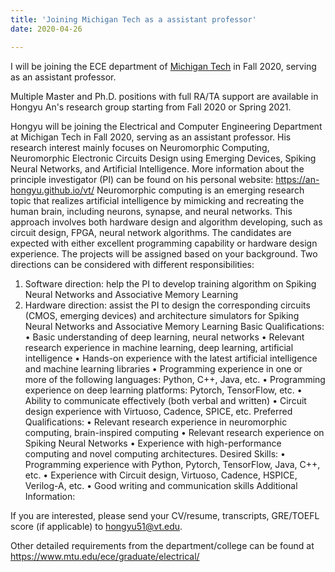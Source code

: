 ```yaml
---
title: 'Joining Michigan Tech as a assistant professor'
date: 2020-04-26

---
```


I will be joining the ECE department of [Michigan Tech](https://www.mtu.edu/ece/) in Fall 2020, serving as an assistant professor. 

Multiple Master and Ph.D. positions with full RA/TA support are available in Hongyu An's research group starting from Fall 2020 or Spring 2021.

Hongyu will be joining the Electrical and Computer Engineering Department at Michigan Tech in Fall 2020, serving as an assistant professor. His research interest mainly focuses on Neuromorphic Computing, Neuromorphic Electronic Circuits Design using Emerging Devices, Spiking Neural Networks, and Artificial Intelligence. More information about the principle investigator (PI) can be found on his personal website: https://an-hongyu.github.io/vt/
Neuromorphic computing is an emerging research topic that realizes artificial intelligence by mimicking and recreating the human brain, including neurons, synapse, and neural networks. This approach involves both hardware design and algorithm developing, such as circuit design, FPGA, neural network algorithms. 
The candidates are expected with either excellent programming capability or hardware design experience. The projects will be assigned based on your background. Two directions can be considered with different responsibilities: 
1.	Software direction: help the PI to develop training algorithm on Spiking Neural Networks and Associative Memory Learning 
2.	Hardware direction: assist the PI to design the corresponding circuits (CMOS, emerging devices) and architecture simulators for Spiking Neural Networks and Associative Memory Learning
Basic Qualifications:
•	Basic understanding of deep learning, neural networks
•	Relevant research experience in machine learning, deep learning, artificial intelligence
•	Hands-on experience with the latest artificial intelligence and machine learning libraries
•	Programming experience in one or more of the following languages: Python, C++, Java, etc. 
•	Programming experience on deep learning platforms: Pytorch, TensorFlow, etc. 
•	Ability to communicate effectively (both verbal and written)
•	Circuit design experience with Virtuoso, Cadence, SPICE, etc. 
Preferred Qualifications:
•	Relevant research experience in neuromorphic computing, brain-inspired computing
•	Relevant research experience on Spiking Neural Networks
•	Experience with high-performance computing and novel computing architectures.
Desired Skills:
•	Programming experience with Python, Pytorch, TensorFlow, Java, C++, etc. 
•	Experience with Circuit design, Virtuoso, Cadence, HSPICE, Verilog-A, etc. 
•	Good writing and communication skills 
Additional Information:

If you are interested, please send your CV/resume, transcripts, GRE/TOEFL score (if applicable) to hongyu51@vt.edu. 

Other detailed requirements from the department/college can be found at https://www.mtu.edu/ece/graduate/electrical/

